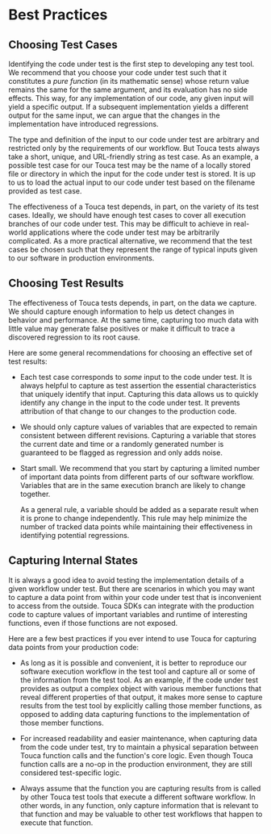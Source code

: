 # Best Practices

## Choosing Test Cases

Identifying the code under test is the first step to developing any test tool.
We recommend that you choose your code under test such that it constitutes a
_pure function_ (in its mathematic sense) whose return value remains the same
for the same argument, and its evaluation has no side effects. This way, for any
implementation of our code, any given input will yield a specific output. If a
subsequent implementation yields a different output for the same input, we can
argue that the changes in the implementation have introduced regressions.

The type and definition of the input to our code under test are arbitrary and
restricted only by the requirements of our workflow. But Touca tests always take
a short, unique, and URL-friendly string as test case. As an example, a possible
test case for our Touca test may be the name of a locally stored file or
directory in which the input for the code under test is stored. It is up to us
to load the actual input to our code under test based on the filename provided
as test case.

The effectiveness of a Touca test depends, in part, on the variety of its test
cases. Ideally, we should have enough test cases to cover all execution branches
of our code under test. This may be difficult to achieve in real-world
applications where the code under test may be arbitrarily complicated. As a more
practical alternative, we recommend that the test cases be chosen such that they
represent the range of typical inputs given to our software in production
environments.

## Choosing Test Results

The effectiveness of Touca tests depends, in part, on the data we capture. We
should capture enough information to help us detect changes in behavior and
performance. At the same time, capturing too much data with little value may
generate false positives or make it difficult to trace a discovered regression
to its root cause.

Here are some general recommendations for choosing an effective set of test
results:

- Each test case corresponds to _some_ input to the code under test. It is
  always helpful to capture as test assertion the essential characteristics that
  uniquely identify that input. Capturing this data allows us to quickly
  identify any change in the input to the code under test. It prevents
  attribution of that change to our changes to the production code.

- We should only capture values of variables that are expected to remain
  consistent between different revisions. Capturing a variable that stores the
  current date and time or a randomly generated number is guaranteed to be
  flagged as regression and only adds noise.

- Start small. We recommend that you start by capturing a limited number of
  important data points from different parts of our software workflow. Variables
  that are in the same execution branch are likely to change together.

  As a general rule, a variable should be added as a separate result when it is
  prone to change independently. This rule may help minimize the number of
  tracked data points while maintaining their effectiveness in identifying
  potential regressions.

## Capturing Internal States

It is always a good idea to avoid testing the implementation details of a given
workflow under test. But there are scenarios in which you may want to capture a
data point from within your code under test that is inconvenient to access from
the outside. Touca SDKs can integrate with the production code to capture values
of important variables and runtime of interesting functions, even if those
functions are not exposed.

Here are a few best practices if you ever intend to use Touca for capturing data
points from your production code:

- As long as it is possible and convenient, it is better to reproduce our
  software execution workflow in the test tool and capture all or some of the
  information from the test tool. As an example, if the code under test provides
  as output a complex object with various member functions that reveal different
  properties of that output, it makes more sense to capture results from the
  test tool by explicitly calling those member functions, as opposed to adding
  data capturing functions to the implementation of those member functions.

- For increased readability and easier maintenance, when capturing data from the
  code under test, try to maintain a physical separation between Touca function
  calls and the function's core logic. Even though Touca function calls are a
  no-op in the production environment, they are still considered test-specific
  logic.

- Always assume that the function you are capturing results from is called by
  other Touca test tools that execute a different software workflow. In other
  words, in any function, only capture information that is relevant to that
  function and may be valuable to other test workflows that happen to execute
  that function.
